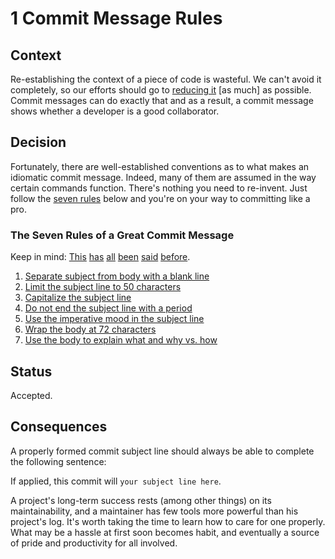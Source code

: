 <!--
© 2019-2022 Marco Bresciani

Copying and distribution of this file, with or without modification, are
permitted in any medium without royalty provided the copyright notice
and this notice are preserved.
This file is offered as-is, without any warranty.

SPDX-FileCopyrightText: 2019-2022 Marco Bresciani

SPDX-License-Identifier: FSFAP
-->
# 1 Commit Message Rules

## Context
Re-establishing the context of a piece of code is wasteful.
We can't avoid it completely, so our efforts should go to
[reducing it](https://www.osnews.com/story/19266/WTFs_m) [as much] as
possible.
Commit messages can do exactly that and as a result, a commit message
shows whether a developer is a good collaborator.

## Decision
Fortunately, there are well-established conventions as to what makes an
idiomatic commit message.
Indeed, many of them are assumed in the way certain commands function.
There's nothing you need to re-invent.
Just follow the
[seven rules](https://chris.beams.io/posts/git-commit/#seven-rules)
below and you're on your way to committing like a pro.

### The Seven Rules of a Great Commit Message
Keep in mind:
[This](http://tbaggery.com/2008/04/19/a-note-about-git-commit-messages.html)
[has](https://www.git-scm.com/book/en/v2/Distributed-Git-Contributing-to-a-Project#_commit_guidelines)
[all](https://github.com/torvalds/subsurface-for-dirk/blob/master/README.md#contributing)
[been](http://who-t.blogspot.co.at/2009/12/on-commit-messages.html)
[said](https://github.com/erlang/otp/wiki/writing-good-commit-messages)
[before](https://github.com/spring-projects/spring-framework/blob/30bce7/CONTRIBUTING.md#format-commit-messages).
1. [Separate subject from body with a blank line](https://chris.beams.io/posts/git-commit/#separate)
2. [Limit the subject line to 50 characters](https://chris.beams.io/posts/git-commit/#limit-50)
3. [Capitalize the subject line](https://chris.beams.io/posts/git-commit/#capitalize)
4. [Do not end the subject line with a period](https://chris.beams.io/posts/git-commit/#end)
5. [Use the imperative mood in the subject line](https://chris.beams.io/posts/git-commit/#imperative)
6. [Wrap the body at 72 characters](https://chris.beams.io/posts/git-commit/#wrap-72)
7. [Use the body to explain what and why vs. how](https://chris.beams.io/posts/git-commit/#why-not-how)

## Status
Accepted.

## Consequences
A properly formed commit subject line should always be able to complete
the following sentence:

If applied, this commit will `your subject line here`.

A project's long-term success rests (among other things) on its
maintainability, and a maintainer has few tools more powerful than his
project's log.
It's worth taking the time to learn how to care for one properly.
What may be a hassle at first soon becomes habit, and eventually a
source of pride and productivity for all involved.
